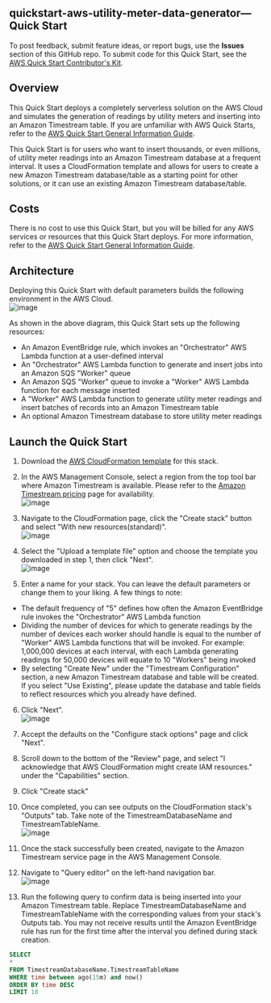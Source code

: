 
## quickstart-aws-utility-meter-data-generator—Quick Start
To post feedback, submit feature ideas, or report bugs, use the **Issues** section of this GitHub repo. 
To submit code for this Quick Start, see the [AWS Quick Start Contributor's Kit](https://aws-quickstart.github.io/).

## Overview
This Quick Start deploys a completely serverless solution on the AWS Cloud and simulates the generation of readings by utility meters and inserting into an Amazon Timestream table. If you are unfamiliar with AWS Quick Starts, refer to the [AWS Quick Start General Information Guide](https://fwd.aws/rA69w?).

This Quick Start is for users who want to insert thousands, or even millions, of utility meter readings into an Amazon Timestream database at a frequent interval. It uses a CloudFormation template and allows for users to create a new Amazon Timestream database/table as a starting point for other solutions, or it can use an existing Amazon Timestream database/table. 

## Costs
There is no cost to use this Quick Start, but you will be billed for any AWS services or resources that this Quick Start deploys. For more information, refer to the [AWS Quick Start General Information Guide](https://fwd.aws/rA69w?).

## Architecture
Deploying this Quick Start with default parameters builds the following environment in the AWS Cloud.\
![image](/docs/images/data_generator.png)

As shown in the above diagram, this Quick Start sets up the following resources:
- An Amazon EventBridge rule, which invokes an "Orchestrator" AWS Lambda function at a user-defined interval
- An "Orchestrator" AWS Lambda function to generate and insert jobs into an Amazon SQS "Worker" queue
- An Amazon SQS "Worker" queue to invoke a "Worker" AWS Lambda function for each message inserted
- A "Worker" AWS Lambda function to generate utility meter readings and insert batches of records into an Amazon Timestream table
- An optional Amazon Timestream database to store utility meter readings

## Launch the Quick Start
1. Download the [AWS CloudFormation template](/templates/device_data_generator_timestream.yaml) for this stack.

2. In the AWS Management Console, select a region from the top tool bar where Amazon Timestream is available. Please refer to the [Amazon Timestream pricing](https://aws.amazon.com/timestream/pricing/) page for availability.\
![image](/docs/images/region_select.png)

3. Navigate to the CloudFormation page, click the "Create stack" button and select "With new resources(standard)".\
![image](/docs/images/stack_create_1.png)

4. Select the "Upload a template file" option and choose the template you downloaded in step 1, then click "Next".\
![image](/docs/images/stack_create_2.png)

5. Enter a name for your stack. You can leave the default parameters or change them to your liking. A few things to note:
- The default frequency of "5" defines how often the Amazon EventBridge rule invokes the "Orchestrator" AWS Lambda function
- Dividing the number of devices for which to generate readings by the number of devices each worker should handle is equal to the number of "Worker" AWS Lambda functions that will be invoked. For example: 1,000,000 devices at each interval, with each Lambda generating readings for 50,000 devices will equate to 10 "Workers" being invoked
- By selecting "Create New" under the "Timestream Configuration" section, a new Amazon Timestream database and table will be created. If you select "Use Existing", please update the database and table fields to reflect resources which you already have defined.

6. Click "Next".\
![image](/docs/images/stack_create_3.png)

7. Accept the defaults on the "Configure stack options" page and click "Next".

8. Scroll down to the bottom of the "Review" page, and select "I acknowledge that AWS CloudFormation might create IAM resources." under the "Capabilities" section.

9. Click "Create stack"

10. Once completed, you can see outputs on the CloudFormation stack's "Outputs" tab. Take note of the TimestreamDatabaseName and TimestreamTableName.\
![image](/docs/images/stack_outputs.png)

11. Once the stack successfully been created, navigate to the Amazon Timestream service page in the AWS Management Console.

12. Navigate to "Query editor" on the left-hand navigation bar.\
![image](/docs/images/timestream_menu.png)

13. Run the following query to confirm data is being inserted into your Amazon Timestream table. Replace TimestreamDatabaseName and TimestreamTableName with the corresponding values from your stack's Outputs tab. You may not receive results until the Amazon EventBridge rule has run for the first time after the interval you defined during stack creation.

```sql
SELECT
*
FROM TimestreamDatabaseName.TimestreamTableName
WHERE time between ago(15m) and now()
ORDER BY time DESC
LIMIT 10
```
